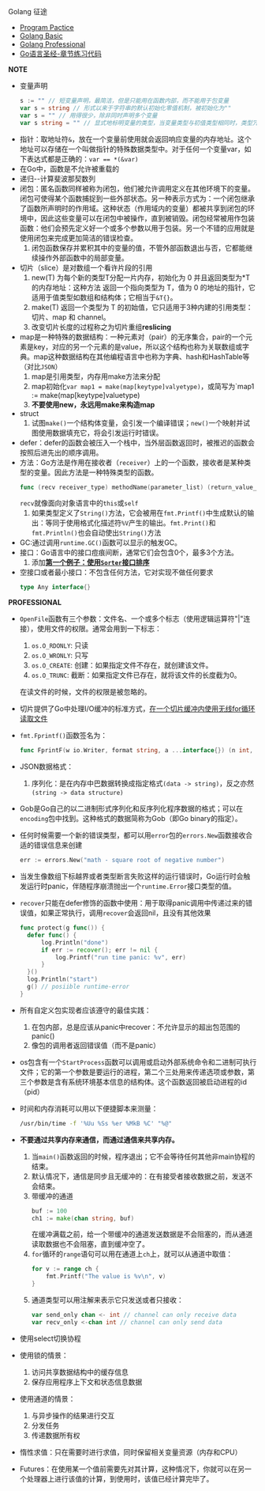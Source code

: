 Golang 征途

- [Program Pactice](https://github.com/Neras/golang-poker/tree/program-pactice)
- [Golang Basic](./basic)
- [Golang Professional](./professional)
- [Go语言圣经-章节练习代码](./gopl.io/)

**NOTE**
- 变量声明
    ```go
    s := "" // 短变量声明，最简洁，但是只能用在函数内部，而不能用于包变量
    var s = string // 形式以来于字符串的默认初始化零值机制，被初始化为""
    var s = "" // 用得很少，除非同时声明多个变量
    var s string = "" // 显式地标明变量的类型，当变量类型与初值类型相同时，类型冗余，但如果两者类型不同，变量类型就必须了
    ```
- 指针：取地址符`&`，放在一个变量前使用就会返回响应变量的内存地址。这个地址可以存储在一个叫做指针的特殊数据类型中。对于任何一个变量var，如下表达式都是正确的：`var == *(&var)`
- 在Go中，函数是不允许被重载的
- 递归--计算斐波那契数列
- 闭包：匿名函数同样被称为闭包，他们被允许调用定义在其他环境下的变量。闭包可使得某个函数捕捉到一些外部状态。另一种表示方式为：一个闭包继承了函数所声明时的作用域。这种状态（作用域内的变量）都被共享到闭包的环境中，因此这些变量可以在闭包中被操作，直到被销毁。闭包经常被用作包装函数：他们会预先定义好一个或多个参数以用于包装。另一个不错的应用就是使用闭包来完成更加简洁的错误检查。
  1. 闭包函数保存并累积其中的变量的值，不管外部函数退出与否，它都能继续操作外部函数中的局部变量。
- 切片（slice）是对数组一个看许片段的引用
  1. new(T) 为每个新的类型T分配一片内存，初始化为 0 并且返回类型为*T的内存地址：这种方法 返回一个指向类型为 T，值为 0 的地址的指针，它适用于值类型如数组和结构体；它相当于`&T{}`。 
  2. make(T) 返回一个类型为 T 的初始值，它只适用于3种内建的引用类型：切片、map 和 channel。
  3. 改变切片长度的过程称之为切片重组**reslicing**
- map是一种特殊的数据结构：一种元素对（pair）的无序集合，pair的一个元素是key，对应的另一个元素的是value，所以这个结构也称为关联数组或字典。map这种数据结构在其他编程语言中也称为字典、hash和HashTable等（对比`JSON`）
  1. map是引用类型，内存用make方法来分配
  2. map初始化`var map1 = make(map[keytype]valyetype)`，或简写为`map1 := make(map[keytype]valuetype)
  3. **不要使用new，永远用make来构造map**
- struct
  1. 试图`make()`一个结构体变量，会引发一个编译错误；`new()`一个映射并试图使用数据填充它，将会引发运行时错误。
- defer：defer的函数会被压入一个栈中，当外层函数返回时，被推迟的函数会按照后进先出的顺序调用。
- 方法：Go方法是作用在接收者（`receiver`）上的一个函数，接收者是某种类型的变量。因此方法是一种特殊类型的函数。
  ```go
  func (recv receiver_type) methodName(parameter_list) (return_value_list) {...}
  ```
  `recv`就像面向对象语言中的`this`或`self`
  1. 如果类型定义了`String()`方法，它会被用在`fmt.Printf()`中生成默认的输出：等同于使用格式化描述符`%V`产生的输出。`fmt.Print()`和`fmt.Println()`也会自动使出`String()`方法
- GC:通过调用`runtime.GC()`函数可以显示的触发GC。
- 接口：Go语言中的接口痘痕间断，通常它们会包含0个，最多3个方法。
  1. 添加[**第一个例子：使用`Sorter`接口排序**](./interface/sortmain.go)
- 空接口或者最小接口：不包含任何方法，它对实现不做任何要求
  ```go
  type Any interface{}
  ```
  
**PROFESSIONAL**
- `OpenFile`函数有三个参数：文件名、一个或多个标志（使用逻辑运算符"|"连接），使用文件的权限。通常会用到一下标志：
  1. `os.O_RDONLY`: 只读
  2. `os.O_WRONLY`: 只写
  3. `os.O_CREATE`: 创建：如果指定文件不存在，就创建该文件。
  4. `os.O_TRUNC`: 截断：如果指定文件已存在，就将该文件的长度截为0。
  
  在读文件的时候，文件的权限是被忽略的。
- 切片提供了Go中处理I/O缓冲的标准方式，[在一个切片缓冲内使用无线for循环读取文件](./professional/RWData/cat2.go)
- `fmt.Fprintf()`函数签名为：
  ```go
  func FprintF(w io.Writer, format string, a ...interface{}) (n int, err error)
  ```
- JSON数据格式：
  1. 序列化：是在内存中巴数据转换成指定格式`(data -> string)`，反之亦然`(string -> data structure)`
- Gob是Go自己的以二进制形式序列化和反序列化程序数据的格式；可以在`encoding`包中找到。这种格式的数据简称为Gob（即Go binary的指定）。
- 任何时候需要一个新的错误类型，都可以用`error`包的`errors.New`函数接收合适的错误信息来创建
  ```go
  err := errors.New("math - square root of negative number")
  ```
- 当发生像数组下标越界或者类型断言失败这样的运行错误时，Go运行时会触发运行时panic，伴随程序崩溃抛出一个`runtime.Error`接口类型的值。
- `recover`只能在defer修饰的函数中使用：用于取得panic调用中传递过来的错误值，如果正常执行，调用`recover`会返回nil，且没有其他效果
  ```go
  func protect(g func()) {
    defer func() {
  	    log.Println("done")
	    if err := recover(); err != nil {
   	        log.Printf("run time panic: %v", err)
   	    }
    }()
    log.Println("start")
    g() // posiible runtime-error
  }
  ```
- 所有自定义包实现者应该遵守的最佳实践：
  1. 在包内部，总是应该从panic中recover：不允许显示的超出包范围的panic()
  2. 像包的调用者返回错误值（而不是panic）
- os包含有一个`StartProcess`函数可以调用或启动外部系统命令和二进制可执行文件；它的第一个参数是要运行的进程，第二个三处用来传递选项或参数，第三个参数是含有系统环境基本信息的结构体。这个函数返回被启动进程的id（pid）
- 时间和内存消耗可以用以下便捷脚本来测量：
  ```bash
  /usr/bin/time -f '%Uu %Ss %er %MkB %C' "%@"
  ```
- **不要通过共享内存来通信，而通过通信来共享内存。**
  1. 当`main()`函数返回的时候，程序退出；它不会等待任何其他非main协程的结束。
  2. 默认情况下，通信是同步且无缓冲的：在有接受者接收数据之前，发送不会结束。
  3. 带缓冲的通道
      ```go
      buf := 100
      ch1 := make(chan string, buf)
      ```
     在缓冲满载之前，给一个带缓冲的通道发送数据是不会阻塞的，而从通道读取数据也不会阻塞，直到缓冲空了。
  4. `for`循环的`range`语句可以用在通道上`ch`上，就可以从通道中取值：
      ```go
      for v := range ch {
 	      fmt.Printf("The value is %v\n", v)
      }
      ```
  5. 通道类型可以用注解来表示它只发送或者只接收：
      ```go
      var send_only chan <- int // channel can only receive data
      var recv_only <-chan int // channel can only send data
      ```
- 使用select切换协程
- 使用锁的情景：
  1. 访问共享数据结构中的缓存信息
  2. 保存应用程序上下文和状态信息数据
- 使用通道的情景：
  1. 与异步操作的结果进行交互
  2. 分发任务
  3. 传递数据所有权
- 惰性求值：只在需要时进行求值，同时保留相关变量资源（内存和CPU）
- Futures：在使用某一个值前需要先对其计算，这种情况下，你就可以在另一个处理器上进行该值的计算，到使用时，该值已经计算完毕了。